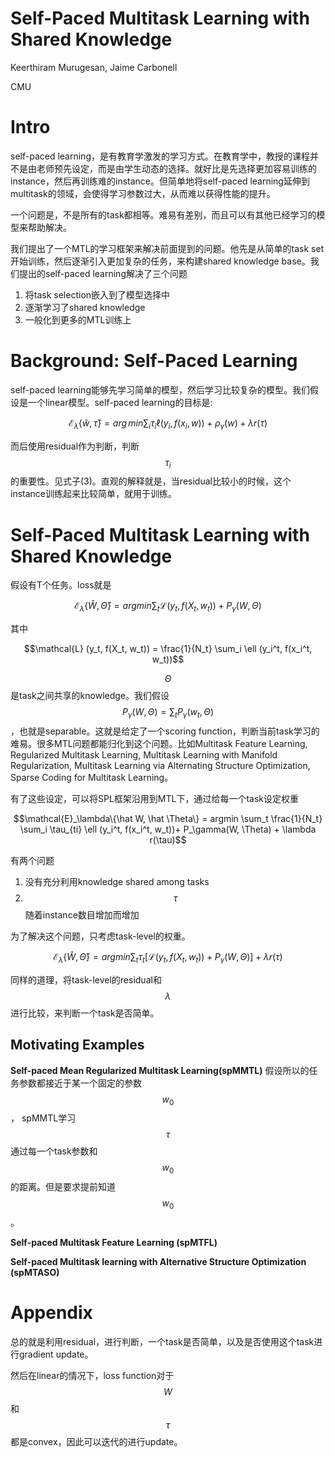 # Self-Paced Multitask Learning with Shared Knowledge

Keerthiram Murugesan, Jaime Carbonell

CMU

# Intro

self-paced learning，是有教育学激发的学习方式。在教育学中，教授的课程并不是由老师预先设定，而是由学生动态的选择。就好比是先选择更加容易训练的instance，然后再训练难的instance。但简单地将self-paced learning延伸到multitask的领域，会使得学习参数过大，从而难以获得性能的提升。

一个问题是，不是所有的task都相等。难易有差别，而且可以有其他已经学习的模型来帮助解决。

我们提出了一个MTL的学习框架来解决前面提到的问题。他先是从简单的task set开始训练，然后逐渐引入更加复杂的任务，来构建shared knowledge base。我们提出的self-paced learning解决了三个问题

1. 将task selection嵌入到了模型选择中
2. 逐渐学习了shared knowledge
3. 一般化到更多的MTL训练上

# Background: Self-Paced Learning

self-paced learning能够先学习简单的模型，然后学习比较复杂的模型。我们假设是一个linear模型。self-paced learning的目标是:

$$\mathcal{E}_\lambda\{\hat w, \hat \tau\} = arg \, min \sum_i \tau_i \ell(y_i, f(x_i, w)) + \rho_\gamma(w) + \lambda r(\tau) $$

而后使用residual作为判断，判断$$\tau_i$$的重要性。见式子(3)。直观的解释就是，当residual比较小的时候，这个instance训练起来比较简单，就用于训练。

# Self-Paced Multitask Learning with Shared Knowledge

假设有T个任务。loss就是

$$\mathcal{E}_\lambda\{\hat W, \hat \Theta\} = argmin \sum_t \mathcal{L} (y_t, f(X_t, w_t)) + P_\gamma(W, \Theta)$$

其中

$$\mathcal{L} (y_t, f(X_t, w_t)) = \frac{1}{N_t} \sum_i \ell (y_i^t, f(x_i^t, w_t))$$

$$\Theta$$是task之间共享的knowledge。我们假设$$P_\gamma(W, \Theta) = \sum_t P_\gamma(w_t, \Theta)$$，也就是separable。这就是给定了一个scoring function，判断当前task学习的难易。很多MTL问题都能归化到这个问题。比如Multitask Feature Learning, Regularized Multitask Learning, Multitask Learning with Manifold Regularization, Multitask Learning via Alternating Structure Optimization, Sparse Coding for Multitask Learning。

有了这些设定，可以将SPL框架沿用到MTL下，通过给每一个task设定权重

$$\mathcal{E}_\lambda\{\hat W, \hat \Theta\} = argmin \sum_t \frac{1}{N_t} \sum_i \tau_{ti} \ell (y_i^t, f(x_i^t, w_t))+ P_\gamma(W, \Theta) + \lambda r(\tau)$$

有两个问题

1. 没有充分利用knowledge shared among tasks
2. $$\tau$$随着instance数目增加而增加

为了解决这个问题，只考虑task-level的权重。

$$\mathcal{E}_\lambda\{\hat W, \hat \Theta\} = argmin \sum_t \tau_t [\mathcal{L} (y_t, f(X_t, w_t)) + P_\gamma(W, \Theta)] + \lambda r(\tau)$$

同样的道理，将task-level的residual和$$\lambda$$进行比较，来判断一个task是否简单。

## Motivating Examples

**Self-paced Mean Regularized Multitask Learning(spMMTL)** 假设所以的任务参数都接近于某一个固定的参数$$w_0$$， spMMTL学习 $$\tau$$ 通过每一个task参数和$$w_0$$的距离。但是要求提前知道$$w_0$$。

**Self-paced Multitask Feature Learning (spMTFL)** 

**Self-paced Multitask learning with Alternative Structure Optimization (spMTASO)**

# Appendix

总的就是利用residual，进行判断，一个task是否简单，以及是否使用这个task进行gradient update。

然后在linear的情况下，loss function对于$$W$$和$$\tau$$都是convex，因此可以迭代的进行update。